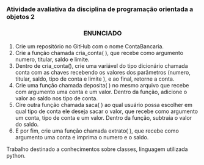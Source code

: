 <h3>Atividade avaliativa da disciplina de programação orientada a objetos 2<h3>

<h3><center>ENUNCIADO</center></h3>

1. Crie um repositório no GitHub com o nome ContaBancaria.
2. Crie a função chamada cria_conta( ), que recebe como argumento numero, titular, saldo e
limite.
3. Dentro de cria_conta(), crie uma variável do tipo dicionário chamada conta com as chaves
recebendo os valores dos parâmetros (numero, titular, saldo, tipo de conta e limite ), e ao
final, retorne a conta.
4. Crie uma função chamada deposita( ) no mesmo arquivo que recebe com argumento uma
conta e um valor. Dentro da função, adicione o valor ao saldo nos tipo de conta.
5. Cire outra função chamada saca( ) ao qual usuário possa escolher em qual tipo de conta ele
deseja sacar o valor, que recebe como argumento um conta, tipo de conta e um valor. Dentro
da função, subtraia o valor do saldo.
6. E por fim, crie uma função chamada extrato( ), que recebe como argumento uma conta e
imprima o numero e o saldo.

Trabalho destinado a conhecimentos sobre classes, linguagem utilizada python.
